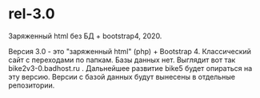 # rel-3.0

Заряженный html без БД + bootstrap4, 2020.

Версия 3.0 - это "заряженный html" (php) + Bootstrap 4. Классический сайт с переходами по папкам. Базы данных нет.
Выглядит вот так bike2v3-0.badhost.ru .
Дальнейшее развитие bike5 будет опираться на эту версию. Версии с базой данных будут вынесены в отдельные репозитории.

